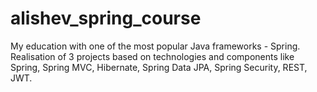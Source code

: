 # alishev_spring_course
My education with one of the most popular Java frameworks - Spring.
Realisation of 3 projects based on technologies and components like Spring, Spring MVC, Hibernate, Spring Data JPA, Spring Security, REST, JWT.
